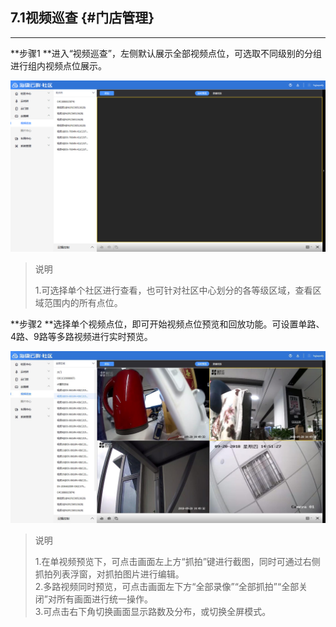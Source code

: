 ## 7.1视频巡查 {#门店管理}

---

**步骤1 **进入“视频巡查”，左侧默认展示全部视频点位，可选取不同级别的分组进行组内视频点位展示。

![](/assets/shi-pin-xun-cha.png)

> 说明
>
> 1.可选择单个社区进行查看，也可针对社区中心划分的各等级区域，查看区域范围内的所有点位。

**步骤2 **选择单个视频点位，即可开始视频点位预览和回放功能。可设置单路、4路、9路等多路视频进行实时预览。

![](/assets/shi-shi-yu-lan.jpg)

> 说明
>
> 1.在单视频预览下，可点击画面左上方“抓拍”键进行截图，同时可通过右侧抓拍列表浮窗，对抓拍图片进行编辑。  
> 2.多路视频同时预览，可点击画面左下方“全部录像”“全部抓拍”“全部关闭”对所有画面进行统一操作。  
> 3.可点击右下角切换画面显示路数及分布，或切换全屏模式。



